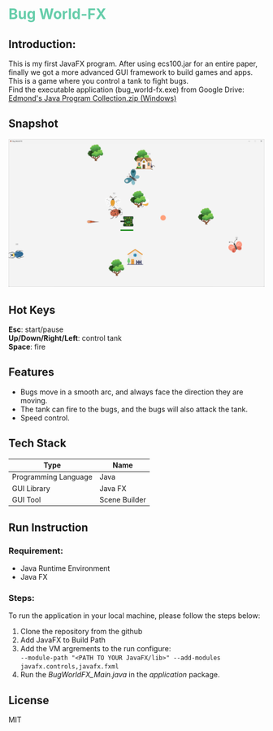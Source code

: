 # <font color=mediumaquamarine>Bug World-FX </font>
## Introduction:
This is my first JavaFX program. After using ecs100.jar for an entire paper, finally we got a more advanced GUI framework to build games and apps.   
This is a game where you control a tank to fight bugs.   
Find the executable application (bug_world-fx.exe) from Google Drive:  
[Edmond's Java Program Collection.zip (Windows)](https://drive.google.com/file/d/1JnsHsp5DMIYMjxFSXQ2bWQ5w6bDB_L0V/view?usp=sharing)

## Snapshot
![UI](screenshot/ui-1.png)

## Hot Keys
**Esc**: start/pause  
**Up/Down/Right/Left**: control tank  
**Space**: fire  

## Features
- Bugs move in a smooth arc, and always face the direction they are moving.
- The tank can fire to the bugs, and the bugs will also attack the tank.
- Speed control.

## Tech Stack 
| Type | Name |
| ----------- | ----------- 
| Programming Language | Java |
| GUI Library | Java FX |
| GUI Tool | Scene Builder|

## Run Instruction
### Requirement:
- Java Runtime Environment
- Java FX
### Steps:   
To run the application in your local machine, please follow the steps below:
1. Clone the repository from the github  
2. Add JavaFX to Build Path
3. Add the VM argrements to the run configure:  
`--module-path "<PATH TO YOUR JavaFX/lib>" --add-modules javafx.controls,javafx.fxml`
4. Run the *BugWorldFX_Main.java* in the *application* package.

## License
MIT